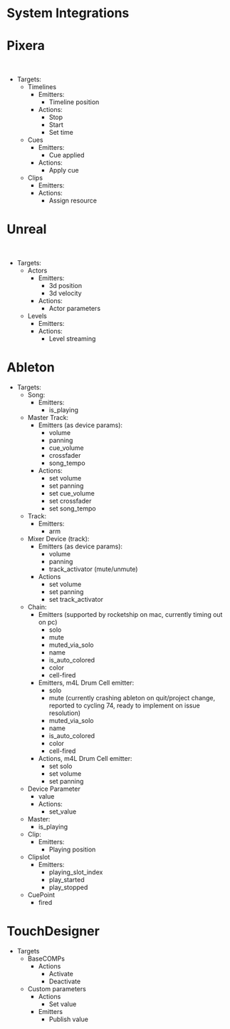 # System Integrations

# Pixera
​
- Targets:
	- Timelines
		- Emitters:
			- Timeline position
		- Actions:
			- Stop
			- Start
			- Set time
	- Cues
		- Emitters:
			- Cue applied
		- Actions:
			- Apply cue
	- Clips
		- Emitters:
		- Actions:
			- Assign resource
​
# Unreal
​
- Targets:
	- Actors
		- Emitters:
			- 3d position
			- 3d velocity
		- Actions:
			- Actor parameters
	- Levels
		- Emitters:
		- Actions:
			- Level streaming
​
# Ableton

- Targets:
	- Song:
		- Emitters:
			- is_playing
	- Master Track:
		- Emitters (as device params):
			- volume
			- panning
			- cue_volume
			- crossfader
			- song_tempo
		- Actions:
			- set volume
			- set panning
			- set cue_volume
			- set crossfader
			- set song_tempo
	- Track:
		- Emitters:
			- arm
	- Mixer Device (track):
		- Emitters (as device params):
			- volume
			- panning
			- track_activator (mute/unmute)
		- Actions
			- set volume
			- set panning
			- set track_activator
	- Chain:
		- Emitters (supported by rocketship on mac, currently timing out on pc)
			- solo
			- mute
			- muted_via_solo
			- name
			- is_auto_colored
			- color
			- cell-fired​
		- Emitters, m4L Drum Cell emitter:
			- solo
			- mute (currently crashing ableton on quit/project change, reported to cycling 74, ready to implement on issue resolution)
			- muted_via_solo
			- name
			- is_auto_colored
			- color
			- cell-fired
		- Actions, m4L Drum Cell emitter:
			- set solo
			- set volume
			- set panning
	- Device Parameter
		- value
		- Actions:
			- set_value
	- Master:
		- is_playing
	- Clip:
		- Emitters:
			- Playing position 
	- Clipslot
		- Emitters:
			- playing_slot_index
			- play_started
			- play_stopped
	- CuePoint
		- fired

# TouchDesigner

- Targets
	- BaseCOMPs
		- Actions
			- Activate
			- Deactivate
	- Custom parameters
		- Actions
			- Set value
		- Emitters
			- Publish value